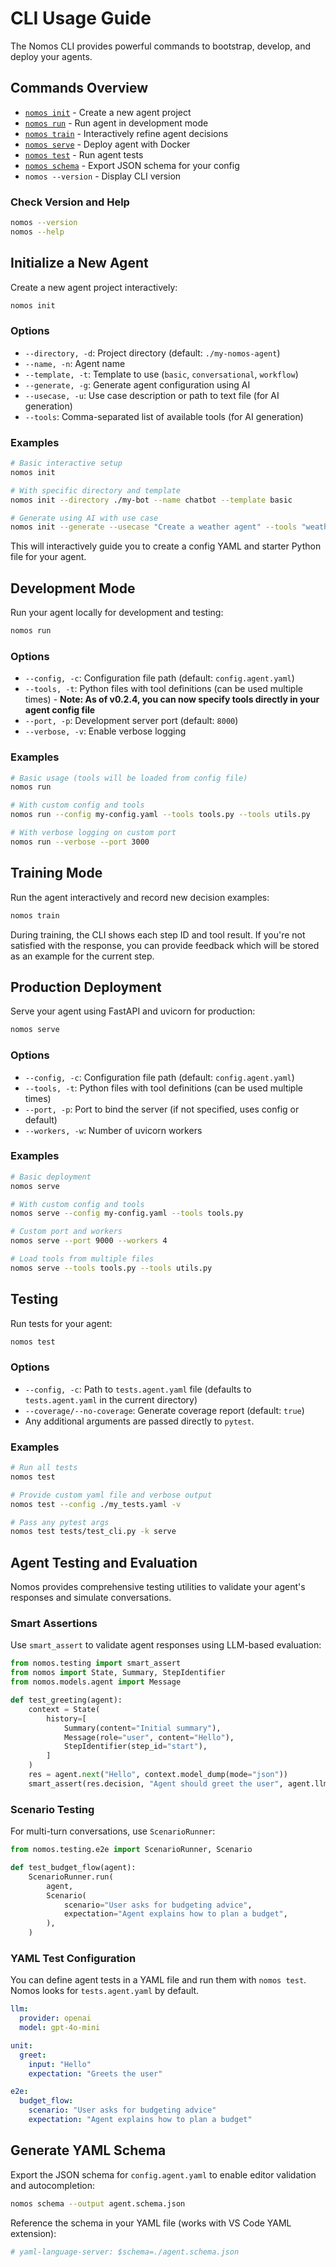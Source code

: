 # CLI Usage Guide

The Nomos CLI provides powerful commands to bootstrap, develop, and deploy your agents.

## Commands Overview

- [`nomos init`](#initialize-a-new-agent) - Create a new agent project
- [`nomos run`](#development-mode) - Run agent in development mode
- [`nomos train`](#training-mode) - Interactively refine agent decisions
- [`nomos serve`](#production-deployment) - Deploy agent with Docker
- [`nomos test`](#testing) - Run agent tests
- [`nomos schema`](#generate-yaml-schema) - Export JSON schema for your config
- `nomos --version` - Display CLI version

### Check Version and Help

```bash
nomos --version
nomos --help
```

## Initialize a New Agent

Create a new agent project interactively:

```bash
nomos init
```

### Options

- `--directory, -d`: Project directory (default: `./my-nomos-agent`)
- `--name, -n`: Agent name
- `--template, -t`: Template to use (`basic`, `conversational`, `workflow`)
- `--generate, -g`: Generate agent configuration using AI
- `--usecase, -u`: Use case description or path to text file (for AI generation)
- `--tools`: Comma-separated list of available tools (for AI generation)

### Examples

```bash
# Basic interactive setup
nomos init

# With specific directory and template
nomos init --directory ./my-bot --name chatbot --template basic

# Generate using AI with use case
nomos init --generate --usecase "Create a weather agent" --tools "weather_api"
```

This will interactively guide you to create a config YAML and starter Python file for your agent.

## Development Mode

Run your agent locally for development and testing:

```bash
nomos run
```

### Options

- `--config, -c`: Configuration file path (default: `config.agent.yaml`)
- `--tools, -t`: Python files with tool definitions (can be used multiple times) - **Note: As of v0.2.4, you can now specify tools directly in your agent config file**
- `--port, -p`: Development server port (default: `8000`)
- `--verbose, -v`: Enable verbose logging

### Examples

```bash
# Basic usage (tools will be loaded from config file)
nomos run

# With custom config and tools
nomos run --config my-config.yaml --tools tools.py --tools utils.py

# With verbose logging on custom port
nomos run --verbose --port 3000
```

## Training Mode

Run the agent interactively and record new decision examples:

```bash
nomos train
```

During training, the CLI shows each step ID and tool result. If you're not satisfied with the response, you can provide feedback which will be stored as an example for the current step.

## Production Deployment

Serve your agent using FastAPI and uvicorn for production:

```bash
nomos serve
```

### Options

- `--config, -c`: Configuration file path (default: `config.agent.yaml`)
- `--tools, -t`: Python files with tool definitions (can be used multiple times)
- `--port, -p`: Port to bind the server (if not specified, uses config or default)
- `--workers, -w`: Number of uvicorn workers

### Examples

```bash
# Basic deployment
nomos serve

# With custom config and tools
nomos serve --config my-config.yaml --tools tools.py

# Custom port and workers
nomos serve --port 9000 --workers 4

# Load tools from multiple files
nomos serve --tools tools.py --tools utils.py
```

## Testing

Run tests for your agent:

```bash
nomos test
```

### Options

- `--config, -c`: Path to `tests.agent.yaml` file (defaults to `tests.agent.yaml` in the current directory)
- `--coverage/--no-coverage`: Generate coverage report (default: `true`)
- Any additional arguments are passed directly to `pytest`.

### Examples

```bash
# Run all tests
nomos test

# Provide custom yaml file and verbose output
nomos test --config ./my_tests.yaml -v

# Pass any pytest args
nomos test tests/test_cli.py -k serve
```

## Agent Testing and Evaluation

Nomos provides comprehensive testing utilities to validate your agent's responses and simulate conversations.

### Smart Assertions

Use `smart_assert` to validate agent responses using LLM-based evaluation:

```python
from nomos.testing import smart_assert
from nomos import State, Summary, StepIdentifier
from nomos.models.agent import Message

def test_greeting(agent):
    context = State(
        history=[
            Summary(content="Initial summary"),
            Message(role="user", content="Hello"),
            StepIdentifier(step_id="start"),
        ]
    )
    res = agent.next("Hello", context.model_dump(mode="json"))
    smart_assert(res.decision, "Agent should greet the user", agent.llm)
```

### Scenario Testing

For multi-turn conversations, use `ScenarioRunner`:

```python
from nomos.testing.e2e import ScenarioRunner, Scenario

def test_budget_flow(agent):
    ScenarioRunner.run(
        agent,
        Scenario(
            scenario="User asks for budgeting advice",
            expectation="Agent explains how to plan a budget",
        ),
    )
```

### YAML Test Configuration

You can define agent tests in a YAML file and run them with `nomos test`.
Nomos looks for `tests.agent.yaml` by default.

```yaml
llm:
  provider: openai
  model: gpt-4o-mini

unit:
  greet:
    input: "Hello"
    expectation: "Greets the user"

e2e:
  budget_flow:
    scenario: "User asks for budgeting advice"
    expectation: "Agent explains how to plan a budget"
```

## Generate YAML Schema

Export the JSON schema for `config.agent.yaml` to enable editor validation and autocompletion:

```bash
nomos schema --output agent.schema.json
```

Reference the schema in your YAML file (works with VS Code YAML extension):

```yaml
# yaml-language-server: $schema=./agent.schema.json
```
